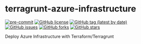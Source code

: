 # terragrunt-azure-infrastructure

[![pre-commit](https://img.shields.io/badge/pre--commit-enabled-brightgreen?logo=pre-commit&logoColor=white)](https://github.com/pre-commit/pre-commit)
[![GitHub license](https://img.shields.io/github/license/bcochofel/terragrunt-azure-infrastructure.svg)](https://github.com/bcochofel/terragrunt-azure-infrastructure/blob/master/LICENSE)
[![GitHub tag (latest by date)](https://img.shields.io/github/v/tag/bcochofel/terragrunt-azure-infrastructure)](https://github.com/bcochofel/terragrunt-azure-infrastructure/tags)
[![GitHub issues](https://img.shields.io/github/issues/bcochofel/terragrunt-azure-infrastructure.svg)](https://github.com/bcochofel/terragrunt-azure-infrastructure/issues/)
[![GitHub forks](https://img.shields.io/github/forks/bcochofel/terragrunt-azure-infrastructure.svg?style=social&label=Fork&maxAge=2592000)](https://github.com/bcochofel/terragrunt-azure-infrastructure/network/)
[![GitHub stars](https://img.shields.io/github/stars/bcochofel/terragrunt-azure-infrastructure.svg?style=social&label=Star&maxAge=2592000)](https://github.com/bcochofel/terragrunt-azure-infrastructure/stargazers/)

Deploy Azure Infrastructure with Terraform/Terragrunt
